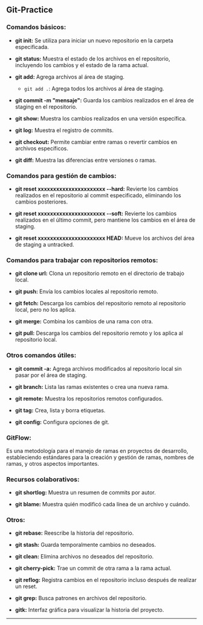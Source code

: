 ## Git-Practice

### Comandos básicos:

- **git init:** Se utiliza para iniciar un nuevo repositorio en la carpeta especificada.
  
- **git status:** Muestra el estado de los archivos en el repositorio, incluyendo los cambios y el estado de la rama actual.

- **git add:** Agrega archivos al área de staging.
  - `git add .`: Agrega todos los archivos al área de staging.

- **git commit -m "mensaje":** Guarda los cambios realizados en el área de staging en el repositorio.
  
- **git show:** Muestra los cambios realizados en una versión específica.

- **git log:** Muestra el registro de commits.

- **git checkout:** Permite cambiar entre ramas o revertir cambios en archivos específicos.

- **git diff:** Muestra las diferencias entre versiones o ramas.

### Comandos para gestión de cambios:

- **git reset xxxxxxxxxxxxxxxxxxxxxx --hard:** Revierte los cambios realizados en el repositorio al commit especificado, eliminando los cambios posteriores.
  
- **git reset xxxxxxxxxxxxxxxxxxxxxx --soft:** Revierte los cambios realizados en el último commit, pero mantiene los cambios en el área de staging.

- **git reset xxxxxxxxxxxxxxxxxxxxxx HEAD:** Mueve los archivos del área de staging a untracked.

### Comandos para trabajar con repositorios remotos:

- **git clone url:** Clona un repositorio remoto en el directorio de trabajo local.
  
- **git push:** Envía los cambios locales al repositorio remoto.

- **git fetch:** Descarga los cambios del repositorio remoto al repositorio local, pero no los aplica.

- **git merge:** Combina los cambios de una rama con otra.

- **git pull:** Descarga los cambios del repositorio remoto y los aplica al repositorio local.

### Otros comandos útiles:

- **git commit -a:** Agrega archivos modificados al repositorio local sin pasar por el área de staging.

- **git branch:** Lista las ramas existentes o crea una nueva rama.

- **git remote:** Muestra los repositorios remotos configurados.

- **git tag:** Crea, lista y borra etiquetas.

- **git config:** Configura opciones de git.

### GitFlow:

Es una metodología para el manejo de ramas en proyectos de desarrollo, estableciendo estándares para la creación y gestión de ramas, nombres de ramas, y otros aspectos importantes.

### Recursos colaborativos:

- **git shortlog:** Muestra un resumen de commits por autor.

- **git blame:** Muestra quién modificó cada línea de un archivo y cuándo.

### Otros:

- **git rebase:** Reescribe la historia del repositorio.
  
- **git stash:** Guarda temporalmente cambios no deseados.
  
- **git clean:** Elimina archivos no deseados del repositorio.
  
- **git cherry-pick:** Trae un commit de otra rama a la rama actual.
  
- **git reflog:** Registra cambios en el repositorio incluso después de realizar un reset.

- **git grep:** Busca patrones en archivos del repositorio.

- **gitk:** Interfaz gráfica para visualizar la historia del proyecto.

---

